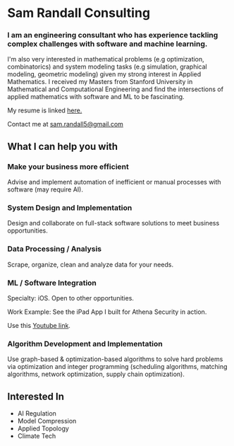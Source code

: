 # Sam Randall Consulting
### I am an engineering consultant who has experience tackling complex challenges with software and machine learning.

I'm also very interested in mathematical problems (e.g optimization, combinatorics) and system modeling tasks (e.g simulation, graphical modeling, geometric modeling) given my strong interest in Applied Mathematics. I received my Masters from Stanford University in Mathematical and Computational Engineering and find the intersections of applied mathematics with software and ML to be fascinating.

My resume is linked <a href="https://sam-randall.github.io/samrandall.github.io/resume/ConsultantRandall_Resume.pdf" target="_blank">here.</a>

Contact me at <a href="mailto:sam.randall5@gmail.com">sam.randall5\@gmail.com</a>


## What I can help you with
### Make your business more efficient

Advise and implement automation of inefficient or manual processes with software (may require AI).


### System Design and Implementation
Design and collaborate on full-stack software solutions to meet business opportunities.
### Data Processing / Analysis
Scrape, organize, clean and analyze data for your needs.
### ML / Software Integration

Specialty: iOS. Open to other opportunities.

Work Example: See the iPad App I built for Athena Security in action.

Use this
<a href="https://www.youtube.com/watch?v=r2YbpxIprDI" target="_blank"> Youtube link</a>. 

### Algorithm Development and Implementation
Use graph-based & optimization-based algorithms to solve hard problems via optimization and integer programming (scheduling algorithms, matching algorithms, network optimization, supply chain optimization).

## Interested In
- AI Regulation
- Model Compression
- Applied Topology
- Climate Tech





